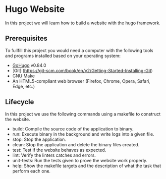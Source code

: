 # Hugo Website
In this project we will learn how to build a website with the hugo framework.

## Prerequisites
To fullfill this project you would need a computer with the following tools and programs installed based on your operating system:
- [GoHugo](https://gohugo.io/installation/) v0.84.0
- [Git] (https://git-scm.com/book/en/v2/Getting-Started-Installing-Git)
- GNU Make 
- An HTML5-compliant web browser (Firefox, Chrome, Opera, Safari, Edge, etc.)

## Lifecycle
In this project we use the following commands using a makefile to construct the website.
- build: Compile the source code of the application to binary.
- run: Execute binary in the background and write logs into a given file.
- stop: Stop the application.
- clean: Stop the application and delete the binary files created. 
- test: Test if the website behaves as expected.
- lint: Verify the linters catches and errors.
- unit-tests: Run the tests given to prove the website work properly.
- help: Show the makefile targets and the description of what the task that perform each one.
